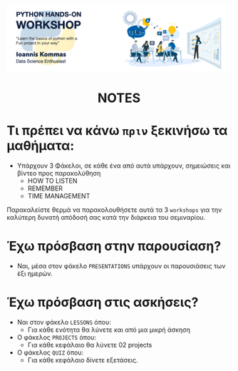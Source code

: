 <p align="center">
<img src="https://github.com/johnkommas/hands_on_python_katartisi.gr/blob/master/docs/img/logo.png?raw=true" width="800"/>
</p>
<h1 align="center">NOTES</h1>

# Τι πρέπει να κάνω `πριν` ξεκινήσω τα μαθήματα:

- Υπάρχουν 3 Φάκελοι, σε κάθε ένα από αυτά υπάρχουν, σημειώσεις και βίντεο προς παρακολύθηση
    - HOW TO LISTEN
    - REMEMBER
    - TIME MANAGEMENT
    
Παρακαλείστε θερμά να παρακολουθήσετε αυτά τα 3 `workshops` για την καλύτερη δυνατή απόδοσή σας κατά την διάρκεια του σεμιναρίου. 


# Έχω πρόσβαση στην παρουσίαση?

- Ναι, μέσα στον φάκελο `PRESENTATIONS` υπάρχουν οι παρουσιάσεις των έξι ημερών.


# Έχω πρόσβαση στις ασκήσεις?

- Ναι στον φάκελο `LESSONS` όπου:
    - Για  κάθε ενότητα θα λύνετε και από μια μικρή άσκηση
- Ο φάκελος `PROJECTS` όπου:
    - Για κάθε κεφάλαιο θα λύνετε 02 projects
- Ο φάκελος `QUIZ` όπου:
    - Για κάθε κεφάλαιο δίνετε εξετάσεις.